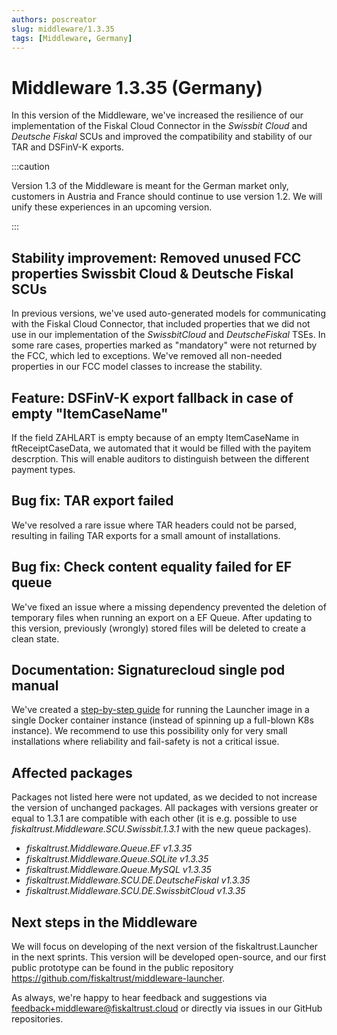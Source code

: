 ```yaml
---
authors: poscreator
slug: middleware/1.3.35
tags: [Middleware, Germany]
---
```


# Middleware 1.3.35 (Germany)
In this version of the Middleware, we've increased the resilience of our implementation of the Fiskal Cloud Connector in the _Swissbit Cloud_ and _Deutsche Fiskal_ SCUs and improved the compatibility and stability of our TAR and DSFinV-K exports.

<!--truncate-->

:::caution

Version 1.3 of the Middleware is meant for the German market only, customers in Austria and France should continue to use version 1.2. We will unify these experiences in an upcoming version.

:::

## Stability improvement: Removed unused FCC properties Swissbit Cloud & Deutsche Fiskal SCUs
In previous versions, we've used auto-generated models for communicating with the Fiskal Cloud Connector, that included properties that we did not use in our implementation of the _SwissbitCloud_ and _DeutscheFiskal_ TSEs. In some rare cases, properties marked as "mandatory" were not returned by the FCC, which led to exceptions. We've removed all non-needed properties in our FCC model classes to increase the stability.

## Feature:  DSFinV-K export fallback in case of empty "ItemCaseName"
If the field ZAHLART is empty because of an empty ItemCaseName in ftReceiptCaseData, we automated that it would be filled with the payitem descrption. This will enable auditors to distinguish between the different payment types.

## Bug fix: TAR export failed
We've resolved a rare issue where TAR headers could not be parsed, resulting in failing TAR exports for a small amount of installations. 

## Bug fix: Check content equality failed for EF queue
We've fixed an issue where a missing dependency prevented the deletion of temporary files when running an export on a EF Queue. After updating to this version, previously (wrongly) stored files will be deleted to create a clean state.

## Documentation: Signaturecloud single pod manual
We've created a [step-by-step guide](https://github.com/fiskaltrust/product-de-bring-your-own-datacenter/blob/master/howto-single-instance.md) for running the Launcher image in a single Docker container instance (instead of spinning up a full-blown K8s instance). We recommend to use this possibility only for very small installations where reliability and fail-safety is not a critical issue.

## Affected packages
Packages not listed here were not updated, as we decided to not increase the version of unchanged packages. All packages with versions greater or equal to 1.3.1 are compatible with each other (it is e.g. possible to use _fiskaltrust.Middleware.SCU.Swissbit.1.3.1_ with the new queue packages).

- _fiskaltrust.Middleware.Queue.EF v1.3.35_
- _fiskaltrust.Middleware.Queue.SQLite v1.3.35_
- _fiskaltrust.Middleware.Queue.MySQL v1.3.35_
- _fiskaltrust.Middleware.SCU.DE.DeutscheFiskal v1.3.35_
- _fiskaltrust.Middleware.SCU.DE.SwissbitCloud v1.3.35_


## Next steps in the Middleware
We will focus on developing of the next version of the fiskaltrust.Launcher in the next sprints.
This version will be developed open-source, and our first public prototype can be found in the public repository https://github.com/fiskaltrust/middleware-launcher.

As always, we're happy to hear feedback and suggestions via [feedback+middleware@fiskaltrust.cloud](mailto:feedback+middleware@fiskaltrust.cloud) or directly via issues in our GitHub repositories.
